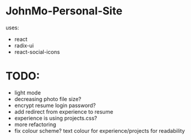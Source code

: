 # JohnMo-Personal-Site

uses:
- react
- radix-ui
- react-social-icons

# TODO:
- light mode
- decreasing photo file size?
- encrypt resume login password?
- add redirect from experience to resume
- experience is using projects.css?
- more refactoring
- fix colour scheme? text colour for experience/projects for readability
